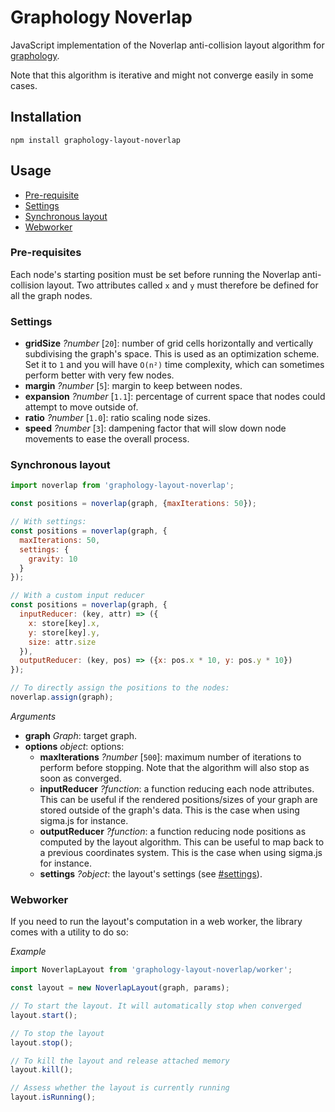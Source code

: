 # Graphology Noverlap

JavaScript implementation of the Noverlap anti-collision layout algorithm for [graphology](https://graphology.github.io).

Note that this algorithm is iterative and might not converge easily in some cases.

## Installation

```
npm install graphology-layout-noverlap
```

## Usage

- [Pre-requisite](#pre-requisite)
- [Settings](#settings)
- [Synchronous layout](#synchronous-layout)
- [Webworker](#webworker)

### Pre-requisites

Each node's starting position must be set before running the Noverlap anti-collision layout. Two attributes called `x` and `y` must therefore be defined for all the graph nodes.

### Settings

- **gridSize** _?number_ [`20`]: number of grid cells horizontally and vertically subdivising the graph's space. This is used as an optimization scheme. Set it to `1` and you will have `O(n²)` time complexity, which can sometimes perform better with very few nodes.
- **margin** _?number_ [`5`]: margin to keep between nodes.
- **expansion** _?number_ [`1.1`]: percentage of current space that nodes could attempt to move outside of.
- **ratio** _?number_ [`1.0`]: ratio scaling node sizes.
- **speed** _?number_ [`3`]: dampening factor that will slow down node movements to ease the overall process.

### Synchronous layout

```js
import noverlap from 'graphology-layout-noverlap';

const positions = noverlap(graph, {maxIterations: 50});

// With settings:
const positions = noverlap(graph, {
  maxIterations: 50,
  settings: {
    gravity: 10
  }
});

// With a custom input reducer
const positions = noverlap(graph, {
  inputReducer: (key, attr) => ({
    x: store[key].x,
    y: store[key].y,
    size: attr.size
  }),
  outputReducer: (key, pos) => ({x: pos.x * 10, y: pos.y * 10})
});

// To directly assign the positions to the nodes:
noverlap.assign(graph);
```

_Arguments_

- **graph** _Graph_: target graph.
- **options** _object_: options:
  - **maxIterations** _?number_ [`500`]: maximum number of iterations to perform before stopping. Note that the algorithm will also stop as soon as converged.
  - **inputReducer** _?function_: a function reducing each node attributes. This can be useful if the rendered positions/sizes of your graph are stored outside of the graph's data. This is the case when using sigma.js for instance.
  - **outputReducer** _?function_: a function reducing node positions as computed by the layout algorithm. This can be useful to map back to a previous coordinates system. This is the case when using sigma.js for instance.
  - **settings** _?object_: the layout's settings (see [#settings](#settings)).

### Webworker

If you need to run the layout's computation in a web worker, the library comes with a utility to do so:

_Example_

```js
import NoverlapLayout from 'graphology-layout-noverlap/worker';

const layout = new NoverlapLayout(graph, params);

// To start the layout. It will automatically stop when converged
layout.start();

// To stop the layout
layout.stop();

// To kill the layout and release attached memory
layout.kill();

// Assess whether the layout is currently running
layout.isRunning();
```
